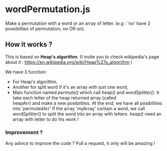 # wordPermutation.js
Make a permutation with a word or an array of letter. (e.g : 'no' have 2 possibilites of permutation, no OR on).

## How it works ?

This is based on **Heap's algorithm**. (I invite you to check wikipedia's page about it : https://en.wikipedia.org/wiki/Heap%27s_algorithm )

We have 3 function: 
  * For Heap's algorithm, 
  * Another for split word if it's an array with just one word, 
  * Main function named *permute()* which call *heap()* and *wordSplitter()*. It take each letter of the heap returned array (called   
  heapArr) and make a new posibilities. At the end, we have all posibilities into 'permutedArr'
  If the array 'myArray' contain a word, we call wordSplitter() to split the word into an array with letters. *heap()* need an array with letter to do his work !

### Improvement ?
  Any advice to improve the code ? Pull a request, it only will be amazing !
  
  
